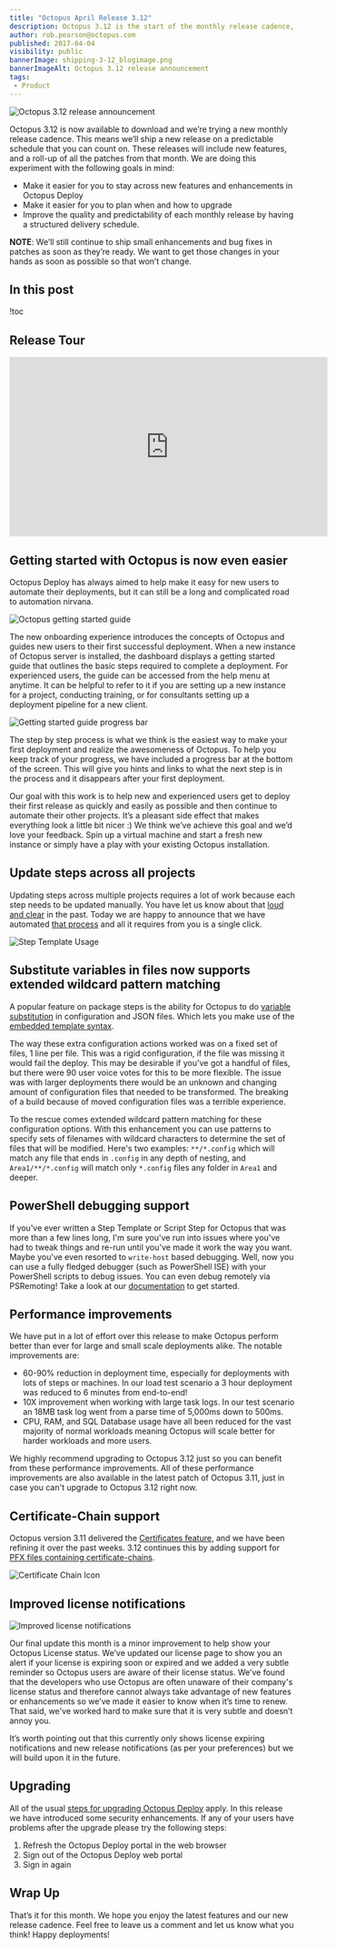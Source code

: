 ```yaml
---
title: "Octopus April Release 3.12"
description: Octopus 3.12 is the start of the monthly release cadence, getting started is easier, update steps across all projects, wildcard patterns file matching for variable substitution, PowerShell debugging support, certificate-chain support, improved license notifications.
author: rob.pearson@octopus.com
published: 2017-04-04
visibility: public
bannerImage: shipping-3-12_blogimage.png
bannerImageAlt: Octopus 3.12 release announcement
tags:
 - Product
---
```


![Octopus 3.12 release announcement](shipping-3-12_blogimage.png)

Octopus 3.12 is now available to download and we’re trying a new monthly release cadence. This means we’ll ship a new release on a predictable schedule that you can count on. These releases will include new features, and a roll-up of all the patches from that month.  We are doing this experiment with the following goals in mind:

- Make it easier for you to stay across new features and enhancements in Octopus Deploy
- Make it easier for you to plan when and how to upgrade
- Improve the quality and predictability of each monthly release by having a structured delivery schedule.

**NOTE**: We’ll still continue to ship small enhancements and bug fixes in patches as soon as they’re ready.  We want to get those changes in your hands as soon as possible so that won’t change.  

## In this post

!toc

## Release Tour

<iframe width="560" height="315" src="https://www.youtube.com/embed/ZswEEN4pMVM" frameborder="0" allowfullscreen></iframe>

## Getting started with Octopus is now even easier

Octopus Deploy has always aimed to help make it easy for new users to automate their deployments, but it can still be a long and complicated road to automation nirvana.

![Octopus getting started guide](getting-started-guide.png)

The new onboarding experience introduces the concepts of Octopus and guides new users to their first successful deployment. When a new instance of Octopus server is installed, the dashboard displays a getting started guide that outlines the basic steps required to complete a deployment. For experienced users, the guide can be accessed from the help menu at anytime.  It can be helpful to refer to it if you are setting up a new instance for a project, conducting training, or for consultants setting up a deployment pipeline for a new client.

![Getting started guide progress bar](empty-state-progress-bar.png)

The step by step process is what we think is the easiest way to make your first deployment and realize the awesomeness of Octopus. To help you keep track of your progress, we have included a progress bar at the bottom of the screen. This will give you hints and links to what the next step is in the process and it disappears after your first deployment.

Our goal with this work is to help new and experienced users get to deploy their first release as quickly and easily as possible and then continue to automate their other projects. It’s a pleasant side effect that makes everything look a little bit nicer :) We think we’ve achieve this goal and we’d love your feedback. Spin up a virtual machine and start a fresh new instance or simply have a play with your existing Octopus installation.

## Update steps across all projects

Updating steps across multiple projects requires a lot of work because each step needs to be updated manually. You have let us know about that [loud and clear](https://octopusdeploy.uservoice.com/forums/170787-general/suggestions/6072178-when-updating-a-step-template-update-across-all) in the past. Today we are happy to announce that we have automated [that process](https://octopus.com/docs/deploying-applications/step-templates/updating-step-templates) and all it requires from you is a single click.

![Step Template Usage](step-templates-usage.png "width=500")


## Substitute variables in files now supports extended wildcard pattern matching

A popular feature on package steps is the ability for Octopus to do [variable substitution](https://octopus.com/docs/projects/variables/variable-substitutions) in configuration and JSON files. Which lets you make use of the [embedded template syntax](https://octopus.com/docs/projects/steps/configuration-features/substitute-variables-in-templates).

The way these extra configuration actions worked was on a fixed set of files, 1 line per file. This was a rigid configuration, if the file was missing it would fail the deploy. This may be desirable if you've got a handful of files, but there were 90 user voice votes for this to be more flexible. The issue was with larger deployments there would be an unknown and changing amount of configuration files that needed to be transformed. The breaking of a build because of moved configuration files was a terrible experience.

To the rescue comes extended wildcard pattern matching for these configuration options. With this enhancement you can use patterns to specify sets of filenames with wildcard characters to determine the set of files that will be modified. Here's two examples: `**/*.config` which will match any file that ends in `.config` in any depth of nesting, and `Area1/**/*.config` will match only `*.config` files any folder in `Area1` and deeper.

## PowerShell debugging support

If you've ever written a Step Template or Script Step for Octopus that was more than a few lines long, I'm sure you've run into issues where you've had to tweak things and re-run until you've made it work the way you want. Maybe you've even resorted to `write-host` based debugging. Well, now you can use a fully fledged debugger (such as PowerShell ISE) with your PowerShell scripts to debug issues. You can even debug remotely via PSRemoting! Take a look at our [documentation](https://octopus.com/docs/deployments/custom-scripts/debugging-powershell-scripts) to get started.

## Performance improvements

We have put in a lot of effort over this release to make Octopus perform better than ever for large and small scale deployments alike. The notable improvements are:

- 60-90% reduction in deployment time, especially for deployments with lots of steps or machines. In our load test scenario a 3 hour deployment was reduced to 6 minutes from end-to-end!
- 10X improvement when working with large task logs. In our test scenario an 18MB task log went from a parse time of 5,000ms down to 500ms.
- CPU, RAM, and SQL Database usage have all been reduced for the vast majority of normal workloads meaning Octopus will scale better for harder workloads and more users.

We highly recommend upgrading to Octopus 3.12 just so you can benefit from these performance improvements. All of these performance improvements are also available in the latest patch of Octopus 3.11, just in case you can't upgrade to Octopus 3.12 right now.

## Certificate-Chain support

Octopus version 3.11 delivered the [Certificates feature](https://octopus.com/blog/certificates-feature), and we have been refining it over the past weeks.  3.12 continues this by adding support for [PFX files containing certificate-chains](https://octopus.com/docs/deployments/certificates/certificate-chains).  

![Certificate Chain Icon](certificate-chain-card.png "width=500")

## Improved license notifications

![Improved license notifications](new-notifications.png)

Our final update this month is a minor improvement to help show your Octopus License status.   We’ve updated our license page to show you an alert if your license is expiring soon or expired and we added a very subtle reminder so Octopus users are aware of their license status.  We’ve found that the developers who use Octopus are often unaware of their company's license status and therefore cannot always take advantage of new features or enhancements so we’ve made it easier to know when it’s time to renew.  That said, we've worked hard to make sure that it is very subtle and doesn’t annoy you.

It’s worth pointing out that this currently only shows license expiring notifications and new release notifications (as per your preferences) but we will build upon it in the future.

## Upgrading

All of the usual [steps for upgrading Octopus Deploy](https://octopus.com/docs/administration/upgrading) apply. In this release we have introduced some security enhancements. If any of your users have problems after the upgrade please try the following steps:

1. Refresh the Octopus Deploy portal in the web browser
2. Sign out of the Octopus Deploy web portal
3. Sign in again

## Wrap Up

That’s it for this month.  We hope you enjoy the latest features and our new release cadence.  Feel free to leave us a comment and let us know what you think!  Happy deployments!
